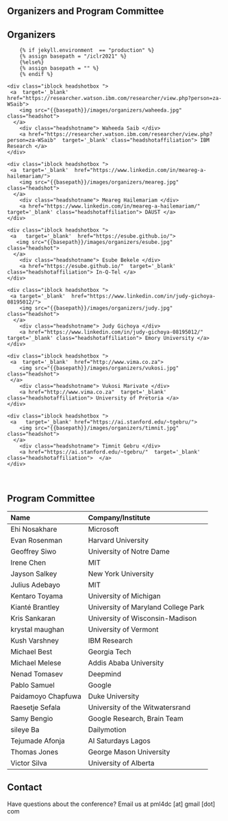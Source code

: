 

## Organizers and Program Committee

## Organizers  

        {% if jekyll.environment  == "production" %}
        {% assign basepath = "/iclr2021" %}
        {%else%}
        {% assign basepath = "" %}
        {% endif %}
       
    
<div>

    <div class="iblock headshotbox ">
     <a  target='_blank'  href="https://researcher.watson.ibm.com/researcher/view.php?person=za-WSaib">
        <img src="{{basepath}}/images/organizers/waheeda.jpg" class="headshot">
      </a>
        <div class="headshotname"> Waheeda Saib </div>
        <a href="https://researcher.watson.ibm.com/researcher/view.php?person=za-WSaib"  target='_blank' class="headshotaffiliation"> IBM Research </a>
    </div>

    <div class="iblock headshotbox ">
     <a  target='_blank'  href="https://www.linkedin.com/in/meareg-a-hailemariam/">
        <img src="{{basepath}}/images/organizers/meareg.jpg" class="headshot">
      </a>
        <div class="headshotname"> Meareg Hailemariam </div>
        <a href="https://www.linkedin.com/in/meareg-a-hailemariam/"  target='_blank' class="headshotaffiliation"> DAUST </a>
    </div>

    <div class="iblock headshotbox ">
     <a   target='_blank'  href="https://esube.github.io/">
       <img src="{{basepath}}/images/organizers/esube.jpg" class="headshot">        
      </a>
        <div class="headshotname"> Esube Bekele </div>
        <a href="https://esube.github.io/"  target='_blank' class="headshotaffiliation"> In-Q-Tel </a>
    </div>

    <div class="iblock headshotbox ">
     <a target='_blank'  href="https://www.linkedin.com/in/judy-gichoya-08195012/">
        <img src="{{basepath}}/images/organizers/judy.jpg" class="headshot">
      </a>
        <div class="headshotname"> Judy Gichoya </div>
        <a href="https://www.linkedin.com/in/judy-gichoya-08195012/"  target='_blank' class="headshotaffiliation"> Emory University </a>
    </div>

    <div class="iblock headshotbox "> 
     <a  target='_blank'  href="http://www.vima.co.za">
        <img src="{{basepath}}/images/organizers/vukosi.jpg" class="headshot">
     </a>
        <div class="headshotname"> Vukosi Marivate </div>
        <a href="http://www.vima.co.za"  target='_blank' class="headshotaffiliation"> University of Pretoria </a>
    </div>

    <div class="iblock headshotbox ">
     <a   target='_blank' href="https://ai.stanford.edu/~tgebru/">
        <img src="{{basepath}}/images/organizers/timnit.jpg" class="headshot">
      </a>
        <div class="headshotname"> Timnit Gebru </div>
        <a href="https://ai.stanford.edu/~tgebru/"  target='_blank' class="headshotaffiliation">  </a>
    </div>

</div>

<br>

## Program Committee

| Name			| Company/Institute |
| :---			|:---		    |
| Ehi Nosakhare		| Microsoft|
| Evan Rosenman		| Harvard University|
| Geoffrey Siwo		| University of Notre Dame | 
| Irene	Chen		| MIT|
| Jayson Salkey		| New York University|
| Julius Adebayo	| MIT| 
| Kentaro Toyama	| University of Michigan|
| Kianté Brantley	| University of Maryland College Park|
| Kris Sankaran		| University of Wisconsin-Madison| 
| krystal maughan	| University of Vermont|
| Kush	Varshney	| IBM Research|
| Michael Best		| Georgia Tech| 
| Michael Melese	| Addis Ababa University|
| Nenad	Tomasev		| Deepmind| 
| Pablo Samuel		| Google|
| Paidamoyo Chapfuwa	| Duke University|
| Raesetje Sefala 	| University of the Witwatersrand| 
| Samy Bengio 		| Google Research, Brain Team|
| sileye Ba 		| Dailymotion|
| Tejumade Afonja	| AI Saturdays Lagos| 
| Thomas Jones		| George Mason University|
| Victor Silva		| University of Alberta|

## Contact

Have questions about the conference? Email us at pml4dc [at] gmail [dot] com
